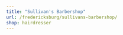 ```yaml
---
title: "Sullivan's Barbershop"
url: /fredericksburg/sullivans-barbershop/
shop: hairdresser
---
```

